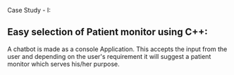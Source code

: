 Case Study - I:

Easy selection of Patient monitor using C++:
-------------------------------------------
A chatbot is made as a console Application.
This  accepts the input from the user and depending on the user's requirement it will suggest a patient monitor which serves his/her purpose.
